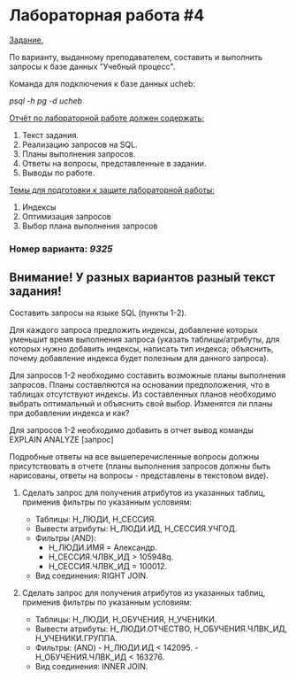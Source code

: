 # Лабораторная работа #4
<ins>Задание.</ins>

По варианту, выданному преподавателем, составить и выполнить запросы к базе данных "Учебный процесс".

Команда для подключения к базе данных ucheb:

_psql -h pg -d ucheb_

<ins>Отчёт по лабораторной работе должен содержать:</ins>
1. Текст задания. 
2. Реализацию запросов на SQL. 
3. Планы выполнения запросов. 
4. Ответы на вопросы, представленные в задании. 
5. Выводы по работе.

<ins>Темы для подготовки к защите лабораторной работы:</ins>
1. Индексы 
2. Оптимизация запросов 
3. Выбор плана выполнения запросов

### Номер варианта: _9325_
## Внимание! У разных вариантов разный текст задания!
Составить запросы на языке SQL (пункты 1-2).

Для каждого запроса предложить индексы, добавление которых уменьшит время выполнения запроса (указать таблицы/атрибуты, для которых нужно добавить индексы, написать тип индекса; объяснить, почему добавление индекса будет полезным для данного запроса).

Для запросов 1-2 необходимо составить возможные планы выполнения запросов. Планы составляются на основании предположения, что в таблицах отсутствуют индексы. Из составленных планов необходимо выбрать оптимальный и объяснить свой выбор.
Изменятся ли планы при добавлении индекса и как?

Для запросов 1-2 необходимо добавить в отчет вывод команды EXPLAIN ANALYZE [запрос]

Подробные ответы на все вышеперечисленные вопросы должны присутствовать в отчете (планы выполнения запросов должны быть нарисованы, ответы на вопросы - представлены в текстовом виде).

1. Сделать запрос для получения атрибутов из указанных таблиц, применив фильтры по указанным условиям:
    - Таблицы: Н_ЛЮДИ, Н_СЕССИЯ.
    - Вывести атрибуты: Н_ЛЮДИ.ИД, Н_СЕССИЯ.УЧГОД.
    - Фильтры (AND):
       - Н_ЛЮДИ.ИМЯ = Александр.
       - Н_СЕССИЯ.ЧЛВК_ИД > 105948q.
       - Н_СЕССИЯ.ЧЛВК_ИД = 100012.
    - Вид соединения: RIGHT JOIN.

2. Сделать запрос для получения атрибутов из указанных таблиц, применив фильтры по указанным условиям:
    - Таблицы: Н_ЛЮДИ, Н_ОБУЧЕНИЯ, Н_УЧЕНИКИ.
    - Вывести атрибуты: Н_ЛЮДИ.ОТЧЕСТВО, Н_ОБУЧЕНИЯ.ЧЛВК_ИД, Н_УЧЕНИКИ.ГРУППА.
    - Фильтры: (AND)
            - Н_ЛЮДИ.ИД < 142095.
            - Н_ОБУЧЕНИЯ.ЧЛВК_ИД < 163276.
    - Вид соединения: INNER JOIN.
